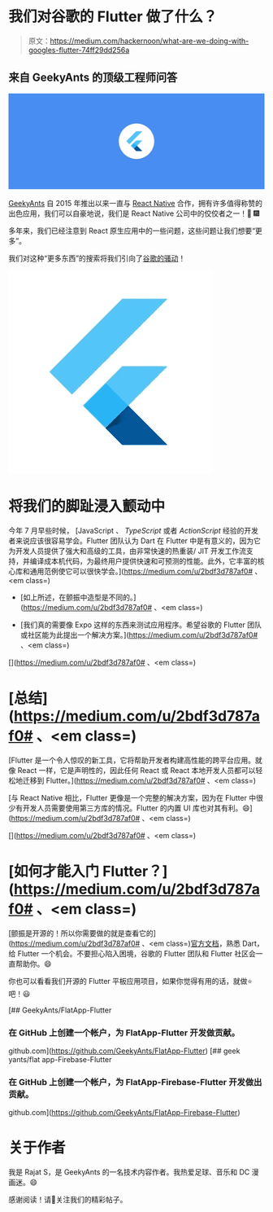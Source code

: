 # 我们对谷歌的 Flutter 做了什么？

> 原文：<https://medium.com/hackernoon/what-are-we-doing-with-googles-flutter-74ff29dd256a>

## 来自 GeekyAnts 的顶级工程师问答

![](img/ad39a57df1d6e68f2e06b75701168fc6.png)

[GeekyAnts](https://geekyants.com/?utm_source=medium&utm_medium=article&utm_campaign=blog) 自 2015 年推出以来一直与 [React Native](https://facebook.github.io/react-native) 合作，拥有许多值得称赞的出色应用，我们可以自豪地说，我们是 React Native 公司中的佼佼者之一！🎉 🎆

多年来，我们已经注意到 React 原生应用中的一些问题，这些问题让我们想要“更多”。

我们对这种“更多东西”的搜索将我们引向了[谷歌的骚动](https://flutter.io/)！

![](img/a689d89cf1aadebb93da64e91dcc0051.png)

# 将我们的脚趾浸入颤动中

今年 7 月早些时候， [JavaScript 、 *TypeScript* 或者 *ActionScript* 经验的开发者来说应该很容易学会。Flutter 团队认为 Dart 在 Flutter 中是有意义的，因为它为开发人员提供了强大和高级的工具，由非常快速的热重装/ JIT 开发工作流支持，并编译成本机代码，为最终用户提供快速和可预测的性能。此外，它丰富的核心库和通用范例使它可以很快学会。](https://medium.com/u/2bdf3d787af0# </em>、<em class=)

*   [如上所述，在颤振中造型是不同的。](https://medium.com/u/2bdf3d787af0# </em>、<em class=)

*   [我们真的需要像 Expo 这样的东西来测试应用程序。希望谷歌的 Flutter 团队或社区能为此提出一个解决方案。](https://medium.com/u/2bdf3d787af0# </em>、<em class=)

[](https://medium.com/u/2bdf3d787af0# </em>、<em class=)

# [总结](https://medium.com/u/2bdf3d787af0# </em>、<em class=)

[Flutter 是一个令人惊叹的新工具，它将帮助开发者构建高性能的跨平台应用。就像 React 一样，它是声明性的，因此任何 React 或 React 本地开发人员都可以轻松地迁移到 Flutter。](https://medium.com/u/2bdf3d787af0# </em>、<em class=)

[与 React Native 相比，Flutter 更像是一个完整的解决方案，因为在 Flutter 中很少有开发人员需要使用第三方库的情况。Flutter 的内置 UI 库也对其有利。😄](https://medium.com/u/2bdf3d787af0# </em>、<em class=)

[](https://medium.com/u/2bdf3d787af0# </em>、<em class=)

# [如何才能入门 Flutter？](https://medium.com/u/2bdf3d787af0# </em>、<em class=)

[颤振是开源的！所以你需要做的就是查看它的](https://medium.com/u/2bdf3d787af0# </em>、<em class=)[官方文档](https://docs.flutter.io/)，熟悉 Dart，给 Flutter 一个机会。不要担心陷入困境，谷歌的 Flutter 团队和 Flutter 社区会一直帮助你。😄

你也可以看看我们开源的 Flutter 平板应用项目，如果你觉得有用的话，就做⭐️吧！😃

[](https://github.com/GeekyAnts/FlatApp-Flutter) [## GeekyAnts/FlatApp-Flutter

### 在 GitHub 上创建一个帐户，为 FlatApp-Flutter 开发做贡献。

github.com](https://github.com/GeekyAnts/FlatApp-Flutter) [](https://github.com/GeekyAnts/FlatApp-Firebase-Flutter) [## geek yants/flat app-Firebase-Flutter

### 在 GitHub 上创建一个帐户，为 FlatApp-Firebase-Flutter 开发做出贡献。

github.com](https://github.com/GeekyAnts/FlatApp-Firebase-Flutter) 

# 关于作者

我是 Rajat S，是 GeekyAnts 的一名技术内容作者。我热爱足球、音乐和 DC 漫画迷。😄

感谢阅读！请👏关注我们的精彩帖子。